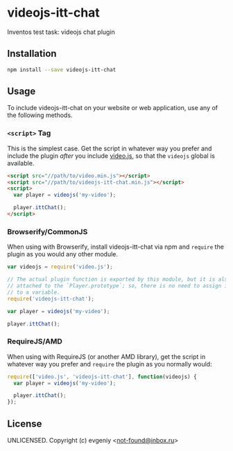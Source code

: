 # videojs-itt-chat

Inventos test task: videojs chat plugin

## Installation

```sh
npm install --save videojs-itt-chat
```

## Usage

To include videojs-itt-chat on your website or web application, use any of the following methods.

### `<script>` Tag

This is the simplest case. Get the script in whatever way you prefer and include the plugin _after_ you include [video.js][videojs], so that the `videojs` global is available.

```html
<script src="//path/to/video.min.js"></script>
<script src="//path/to/videojs-itt-chat.min.js"></script>
<script>
  var player = videojs('my-video');

  player.ittChat();
</script>
```

### Browserify/CommonJS

When using with Browserify, install videojs-itt-chat via npm and `require` the plugin as you would any other module.

```js
var videojs = require('video.js');

// The actual plugin function is exported by this module, but it is also
// attached to the `Player.prototype`; so, there is no need to assign it
// to a variable.
require('videojs-itt-chat');

var player = videojs('my-video');

player.ittChat();
```

### RequireJS/AMD

When using with RequireJS (or another AMD library), get the script in whatever way you prefer and `require` the plugin as you normally would:

```js
require(['video.js', 'videojs-itt-chat'], function(videojs) {
  var player = videojs('my-video');

  player.ittChat();
});
```

## License

UNLICENSED. Copyright (c) evgeniy &lt;not-found@inbox.ru&gt;


[videojs]: http://videojs.com/
